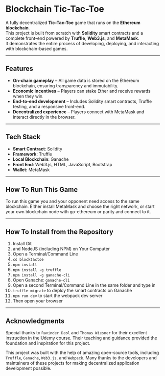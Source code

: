 # Blockchain Tic-Tac-Toe

A fully decentralized **Tic-Tac-Toe** game that runs on the **Ethereum blockchain**.  
This project is built from scratch with **Solidity** smart contracts and a complete front-end powered by **Truffle**, **Web3.js**, and **MetaMask**.  
It demonstrates the entire process of developing, deploying, and interacting with blockchain-based games.

---

## Features
- **On-chain gameplay** – All game data is stored on the Ethereum blockchain, ensuring transparency and immutability.  
- **Economic incentives** – Players can stake Ether and receive rewards when they win.  
- **End-to-end development** – Includes Solidity smart contracts, Truffle testing, and a responsive front-end.  
- **Decentralized experience** – Players connect with MetaMask and interact directly in the browser.

---

## Tech Stack
- **Smart Contract**: Solidity  
- **Framework**: Truffle  
- **Local Blockchain**: Ganache  
- **Front End**: Web3.js, HTML, JavaScript, Bootstrap  
- **Wallet**: MetaMask  

---

## How To Run This Game
To run this game you and your opponent need access to the same blockchain. Either install MetaMask and choose the right network, or start your own blockchain node with go-ethereum or parity and connect to it.

---

## How To Install from the Repository
1. Install Git
2. and NodeJS (including NPM) on Your Computer
3. Open a Terminal/Command Line
4. `cd blocktactoe`
5. `npm install`
6. `npm install -g truffle`
7. `npm install -g ganache-cli`
8. Open Ganache: `ganache-cli`
9. Open a second Terminal/Command Line in the same folder and type in
10. `truffle migrate` to deploy the smart contracts on Ganache
11. `npm run dev` to start the webpack dev server
12. Then open your browser

---

## Acknowledgments

Special thanks to `Ravinder Deol` and `Thomas Wiesner` for their excellent instruction in the Udemy course.
Their teaching and guidance provided the foundation and inspiration for this project.

This project was built with the help of amazing open-source tools, including `Truffle`, `Ganache`, `Web3.js`, and `Webpack`.
Many thanks to the developers and maintainers of these projects for making decentralized application development possible.

